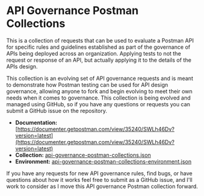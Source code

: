 # API Governance Postman Collections

This is a collection of requests that can be used to evaluate a Postman API for specific rules and guidelines established as part of the governance of APIs being deployed across an organization. Applying tests to not the request or response of an API, but actually applying it to the details of the APIs design.

This collection is an evolving set of API governance requests and is meant to demonstrate how Postman testing can be used for API design governance, allowing anyone to fork and begin evolving to meet their own needs when it comes to governance. This collection is being evolved and managed using GitHub, so if you have any questions or requests you can submit a GitHub issue on the repository.

- **Documentation:** [https://documenter.getpostman.com/view/35240/SWLh46Dv?version=latest](https://documenter.getpostman.com/view/35240/SWLh46Dv?version=latest)
- **Collection:** [api-governance-postman-collections.json](api-governance-postman-collections.json)
- **Environment:** [api-governance-postman-collections-environment.json](api-governance-postman-collections-environment.json)

If you have any requests for new API governance rules, find bugs, or have questions about how it works feel free to submit as a GitHub issue, and I'll work to consider as I move this API governance Postman collection forward.
